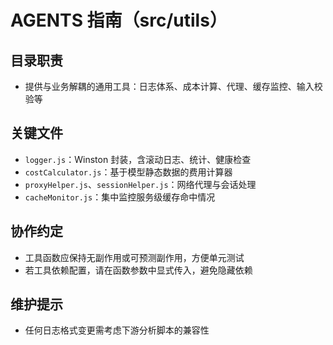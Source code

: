 # AGENTS 指南（src/utils）

## 目录职责
- 提供与业务解耦的通用工具：日志体系、成本计算、代理、缓存监控、输入校验等

## 关键文件
- `logger.js`：Winston 封装，含滚动日志、统计、健康检查
- `costCalculator.js`：基于模型静态数据的费用计算器
- `proxyHelper.js`、`sessionHelper.js`：网络代理与会话处理
- `cacheMonitor.js`：集中监控服务级缓存命中情况

## 协作约定
- 工具函数应保持无副作用或可预测副作用，方便单元测试
- 若工具依赖配置，请在函数参数中显式传入，避免隐藏依赖

## 维护提示
- 任何日志格式变更需考虑下游分析脚本的兼容性